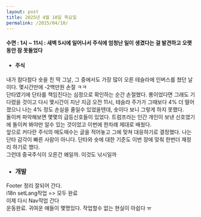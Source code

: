 ```yaml
---
layout: post
title: 2025년 4월 10일 목요일
permalink: /2025/04/10/
---
```

#### 수면 : 1시 ~ 11시 : 새벽 5시에 일어나서 주식에 엄청난 일이 생겼다는 걸 발견하고 오랫동안 잠 못들었다<br/>
* #### 주식<br/>
내가 참다참다 숏을 친 딱 그날, 그 중에서도 가장 많이 오른 테슬라에 인버스를 쳤던 날이다. 몇시간만에 -2백만원 손절 ㅋㅋ<br/>
단타였기에 단타를 책임진다는 심정으로 확인하는 순간 손절했다. 롱이었다면 그래도 기다렸을 것이고 다시 몇시간이 지난 지금 오전 11시, 테슬라 주가가 그때보다 4% 더 떨어졌으니 나는 4% 정도 손실을 줄일수 있었을텐데, 숏이다 보니 그렇게 하지 못했다.<br/>
돌이켜 파악해보면 몇몇의 급등신호들이 있었다. 트럼프라는 인간 개인이 보낸 신호였기에 돌이켜 봐야만 알수 있는 것이었고 이번에 한차례 제대로 배웠다.<br/>
앞으로 커다란 주식의 매도매수는 글을 적어놓고 그에 맞쳐 대응하기로 결정했다. 나는 단타 감각이 빠른 사람이 아니다. 단타와 숏에 대한 기준도 이번 장에 맞춰 한번더 재정리 하기로 했다.<br/>
그런데 중국주식이 오른건 왜일까. 이것도 낚시일까<br/>
* ### 개발<br/>
Footer 정리 잘되어 간다.<br/>
i18n setLang작업 => 모두 완료<br/>
이제 다시 Nav작업 간다<br/>
운동완료. 귀여운 얘들이 몇명있다. 작업할수 없는 현실이 아쉽다 ㅠ